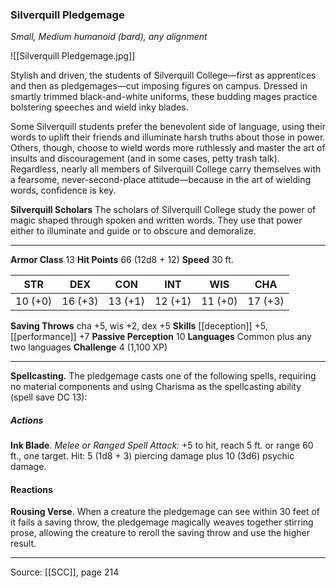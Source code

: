 ### Silverquill Pledgemage
_Small, Medium humanoid (bard), any alignment_

![[Silverquill Pledgemage.jpg]]

Stylish and driven, the students of Silverquill College—first as apprentices and then as pledgemages—cut imposing figures on campus. Dressed in smartly trimmed black-and-white uniforms, these budding mages practice bolstering speeches and wield inky blades.

Some Silverquill students prefer the benevolent side of language, using their words to uplift their friends and illuminate harsh truths about those in power. Others, though, choose to wield words more ruthlessly and master the art of insults and discouragement (and in some cases, petty trash talk). Regardless, nearly all members of Silverquill College carry themselves with a fearsome, never-second-place attitude—because in the art of wielding words, confidence is key.


**Silverquill Scholars** The scholars of Silverquill College study the power of magic shaped through spoken and written words. They use that power either to illuminate and guide or to obscure and demoralize.





---

**Armor Class** 13
**Hit Points** 66 (12d8 + 12)
**Speed** 30 ft.

| STR     | DEX     | CON     | INT     | WIS     | CHA     |
|---------|---------|---------|---------|---------|---------|
| 10 (+0) | 16 (+3) | 13 (+1) | 12 (+1) | 11 (+0) | 17 (+3) |

**Saving Throws** cha +5, wis +2, dex +5
**Skills** [[deception]] +5, [[performance]] +7
**Passive Perception** 10
**Languages** Common plus any two languages
**Challenge** 4 (1,100 XP)

---

**Spellcasting.** The pledgemage casts one of the following spells, requiring no material components and using Charisma as the spellcasting ability (spell save DC 13):

##### Actions
**Ink Blade**. _Melee or Ranged Spell Attack:_ +5 to hit, reach 5 ft. or range 60 ft., one target. Hit: 5 (1d8 + 3) piercing damage plus 10 (3d6) psychic damage.

#### Reactions
**Rousing Verse**. When a creature the pledgemage can see within 30 feet of it fails a saving throw, the pledgemage magically weaves together stirring prose, allowing the creature to reroll the saving throw and use the higher result.


---

Source: [[SCC]], page 214